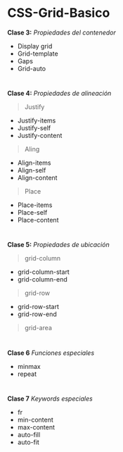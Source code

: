 # CSS-Grid-Basico

**Clase 3:** *Propiedades del contenedor* 
- Display grid
- Grid-template
- Gaps
- Grid-auto 
# 

**Clase 4:** *Propiedades de alineación*
>Justify
- Justify-items
- Justify-self
- Justify-content

> Aling
- Align-items
- Align-self
- Align-content

>Place
- Place-items
- Place-self
- Place-content
#

**Clase 5:** *Propiedades de ubicación*
>grid-column
- grid-column-start
- grid-column-end

>grid-row
- grid-row-start
- grid-row-end

>grid-area
#

**Clase 6** *Funciones especiales*
- minmax
- repeat
#


**Clase 7** *Keywords especiales*
- fr
- min-content
- max-content
- auto-fill
- auto-fit
#